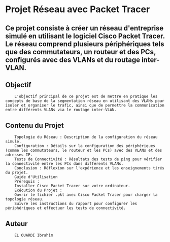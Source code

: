 # Projet Réseau avec Packet Tracer

## Ce projet consiste à créer un réseau d'entreprise simulé en utilisant le logiciel Cisco Packet Tracer. Le réseau comprend plusieurs périphériques tels que des commutateurs, un routeur et des PCs, configurés avec des VLANs et du routage inter-VLAN.

## Objectif

        L'objectif principal de ce projet est de mettre en pratique les concepts de base de la segmentation réseau en utilisant des VLANs pour isoler et organiser le trafic, ainsi que de permettre la communication entre différents VLANs via le routage inter-VLAN.

## Contenu du Projet

        Topologie du Réseau : Description de la configuration du réseau simulé.
        Configuration : Détails sur la configuration des périphériques (comme les commutateurs, le routeur et les PCs) avec des VLANs et des adresses IP.
        Tests de Connectivité : Résultats des tests de ping pour vérifier la connectivité entre les PCs dans différents VLANs.
        Conclusion : Réflexion sur l'expérience et les enseignements tirés du projet.
        Guide d'Utilisation
        Prérequis :
        Installer Cisco Packet Tracer sur votre ordinateur.
        Exécution du Projet :
        Ouvrir le fichier .pkt avec Cisco Packet Tracer pour charger la topologie réseau.
        Suivre les instructions du rapport pour configurer les périphériques et effectuer les tests de connectivité.

## Auteur
        EL OUARDI Ibrahim